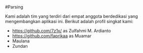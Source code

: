 #Parsing

Kami adalah tim yang terdiri dari empat anggota berdedikasi yang mengembangkan aplikasi ini. Berikut adalah profil singkat kami:

- https://github.com/7z1x/ as Zulfahmi M. Ardianto
- https://github.com/faprikaa as Muamar
- Maulana
- Zundan
